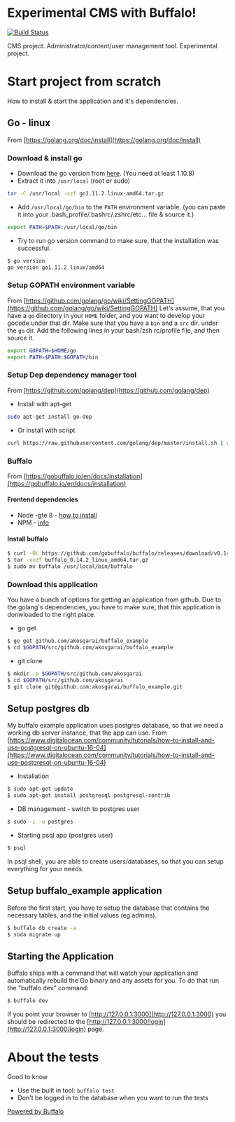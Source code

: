 # Experimental CMS with Buffalo!

[![Build Status](https://api.travis-ci.org/akosgarai/buffalo_example.svg?branch=master)](https://travis-ci.org/akosgarai/buffalo\_example)

CMS project. Administrator/content/user management tool. Experimental project.

# Start project from scratch

How to install & start the application and it's dependencies.

## Go - linux

From [https://golang.org/doc/install](https://golang.org/doc/install)

### Download & install go

- Download the go version from [here](https://golang.org/dl/). (You need at least 1.10.8)
- Extract it into `/usr/local` (root or sudo)

```bash
tar -C /usr/local -xzf go1.11.2.linux-amd64.tar.gz
```

- Add `/usr/local/go/bin` to the `PATH` environment variable. (you can paste it into your .bash\_profile/.bashrc/.zshrc/etc... file & source it.)

```bash
export PATH=$PATH:/usr/local/go/bin
```

- Try to run go version command to make sure, that the installation was successful.

```bash
$ go version
go version go1.11.2 linux/amd64
```

### Setup GOPATH environment variable

From [https://github.com/golang/go/wiki/SettingGOPATH](https://github.com/golang/go/wiki/SettingGOPATH)
Let's assume, that you have a `go` directory in your `HOME` folder, and you want to develop your gocode under that dir. Make sure that you have a `bin` and a `src` dir. under the `go` dir.
Add the following lines in your bash/zsh rc/profile file, and then source it.

```bash
export GOPATH=$HOME/go
export PATH=$PATH:$GOPATH/bin
```

### Setup Dep dependency manager tool

From [https://github.com/golang/dep](https://github.com/golang/dep)

- Install with apt-get

```bash
sudo apt-get install go-dep
```

- Or install with script

```bash
curl https://raw.githubusercontent.com/golang/dep/master/install.sh | sh
```

### Buffalo

From [https://gobuffalo.io/en/docs/installation](https://gobuffalo.io/en/docs/installation)

#### Frontend dependencies

- Node -gte 8 - [how to install](https://github.com/nodejs/node)
- NPM - [info](https://github.com/npm/cli)

#### Install buffalo

```bash
$ curl -OL https://github.com/gobuffalo/buffalo/releases/download/v0.14.2/buffalo_0.14.2_linux_amd64.tar.gz
$ tar -xvzf buffalo_0.14.2_linux_amd64.tar.gz
$ sudo mv buffalo /usr/local/bin/buffalo
```

### Download this application

You have a bunch of options for getting an application from github. Due to the golang's dependencies, you have to make sure, that this application is donwloaded to the right place.

- go get

```bash
$ go get github.com/akosgarai/buffalo_example
$ cd $GOPATH/src/github.com/akosgarai/buffalo_example
```

- git clone

```bash
$ mkdir -p $GOPATH/src/github.com/akosgarai
$ cd $GOPATH/src/github.com/akosgarai
$ git clone git@github.com:akosgarai/buffalo_example.git
```

## Setup postgres db

My buffalo example application uses postgres database, so that we need a working db server instance, that the app can use.
From [https://www.digitalocean.com/community/tutorials/how-to-install-and-use-postgresql-on-ubuntu-16-04](https://www.digitalocean.com/community/tutorials/how-to-install-and-use-postgresql-on-ubuntu-16-04)

- Installation

```bash
$ sudo apt-get update
$ sudo apt-get install postgresql postgresql-contrib
```

- DB management - switch to postgres user

```bash
$ sudo -i -u postgres
```

- Starting psql app (postgres user)

```bash
$ psql
```

In psql shell, you are able to create users/databases, so that you can setup everything for your needs.

## Setup buffalo\_example application

Before the first start, you have to setup the database that contains the necessary tables, and the initial values (eg admins).

```bash
$ buffalo db create -a
$ soda migrate up
```

## Starting the Application

Buffalo ships with a command that will watch your application and automatically rebuild the Go binary and any assets for you. To do that run the "buffalo dev" command:

```bash
$ buffalo dev
```

If you point your browser to [http://127.0.0.1:3000](http://127.0.0.1:3000) you should be redirected to the [http://127.0.0.1:3000/login](http://127.0.0.1:3000/login) page.

# About the tests

Good to know

- Use the built in tool: `buffalo test`
- Don't be logged in to the database when you want to run the tests

[Powered by Buffalo](http://gobuffalo.io)
